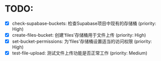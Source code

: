 # TODO:

- [x] check-supabase-buckets: 检查Supabase项目中现有的存储桶 (priority: High)
- [x] create-files-bucket: 创建'files'存储桶用于文件上传 (priority: High)
- [x] set-bucket-permissions: 为'files'存储桶设置适当的访问权限 (priority: High)
- [x] test-file-upload: 测试文件上传功能是否正常工作 (priority: Medium)
